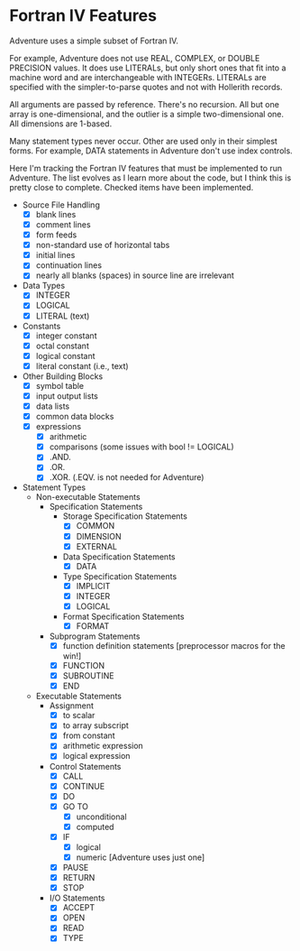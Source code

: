 # Fortran IV Features

Adventure uses a simple subset of Fortran IV.

For example, Adventure does not use REAL, COMPLEX, or DOUBLE PRECISION values.
It does use LITERALs, but only short ones that fit into a machine word and are
interchangeable with INTEGERs.  LITERALs are specified with the simpler-to-parse
quotes and not with Hollerith records.

All arguments are passed by reference.  There's no recursion.  All but one array
is one-dimensional, and the outlier is a simple two-dimensional one.  All
dimensions are 1-based.

Many statement types never occur.  Other are used only in their simplest forms.
For example, DATA statements in Adventure don't use index controls.

Here I'm tracking the Fortran IV features that must be implemented to run
Adventure.  The list evolves as I learn more about the code, but I think this is
pretty close to complete.  Checked items have been implemented.

- Source File Handling
  - [x] blank lines
  - [x] comment lines
  - [x] form feeds
  - [x] non-standard use of horizontal tabs
  - [x] initial lines
  - [x] continuation lines
  - [x] nearly all blanks (spaces) in source line are irrelevant

- Data Types
  - [x] INTEGER
  - [x] LOGICAL
  - [x] LITERAL (text)

- Constants
  - [x] integer constant
  - [x] octal constant
  - [x] logical constant
  - [x] literal constant (i.e., text)

- Other Building Blocks
  - [x] symbol table
  - [x] input output lists
  - [x] data lists
  - [x] common data blocks
  - [x] expressions
    - [x] arithmetic
    - [x] comparisons (some issues with bool != LOGICAL)
    - [x] .AND.
    - [x] .OR.
    - [x] .XOR.  (.EQV. is not needed for Adventure)

- Statement Types
  - Non-executable Statements
    - Specification Statements
      - Storage Specification Statements
        - [x] COMMON
        - [x] DIMENSION
        - [x] EXTERNAL
      - Data Specification Statements
        - [x] DATA
      - Type Specification Statements
        - [x] IMPLICIT
        - [x] INTEGER
        - [x] LOGICAL
      - Format Specification Statements
        - [x] FORMAT
    - Subprogram Statements
      - [x] function definition statements [preprocessor macros for the win!]
      - [x] FUNCTION
      - [x] SUBROUTINE
      - [x] END
  - Executable Statements
    - Assignment
      - [x] to scalar
      - [x] to array subscript
      - [x] from constant
      - [x] arithmetic expression
      - [x] logical expression
    - Control Statements
      - [x] CALL
      - [x] CONTINUE
      - [x] DO
      - [x] GO TO
        - [x] unconditional
        - [x] computed
      - [x] IF
        - [x] logical
        - [x] numeric [Adventure uses just one]
      - [x] PAUSE
      - [x] RETURN
      - [x] STOP
    - I/O Statements
      - [x] ACCEPT
      - [x] OPEN
      - [x] READ
      - [x] TYPE
